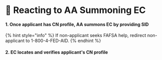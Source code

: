 # 👀 Reacting to AA Summoning EC

#### 1. Once applicant has CN profile, AA summons EC by providing SID

{% hint style="info" %}
If non-applicant seeks FAFSA help, redirect non-applicant to 1-800-4-FED-AID.
{% endhint %}

#### 2. EC locates and verifies applicant's CN profile

